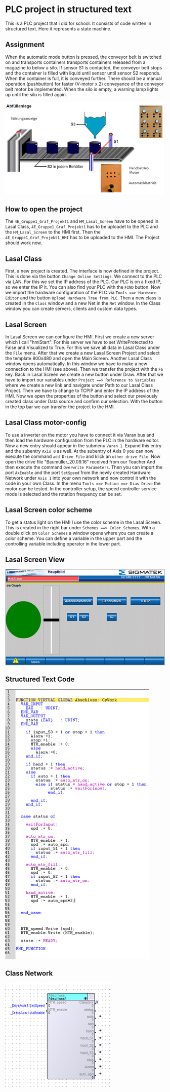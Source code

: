 # PLC project in structured text
This is a PLC project that i did for school. It consists of code written in structured text. Here it represents a state machine.

## Assignment
When the automatic mode button is pressed, the conveyor belt is switched on and transports containers
transports containers released from a magazine to below a silo. If sensor S1 is contacted, the conveyor belt stops and the container is filled with liquid until sensor until sensor S2 responds. When the container is full, it is conveyed further. There should be a manual operation (pushbutton) for faster (V-motor x 2) conveyance of the conveyor belt motor be implemented. When the silo is empty, a warning lamp lights up until the silo is filled again.

![Assignment](Assignment.png)

## How to open the project
The `4E_Gruppe1_Graf_Projekt1` and `HM_Lasal_Screen` have to be opened in Lasal Class, `4E_Gruppe1_Graf_Projekt1` has to be uploadet to the PLC and the `HM_Lasal_Screen` to the HMI first. Then the `4E_Gruppe1_Graf_Projekt1_HMI` has to be uploaded to the HMI. The Project should work now.

## Lasal Class
First, a new project is created. The interface is now defined in the project. This is done via the button `Change Online Settings`. We connect to the PLC via LAN. For this we set the IP address of the PLC. Our PLC is on a fixed IP, so we enter the IP it. You can also find your PLC with the `FIND` button. Now we import the hardware configuration of the PLC via `Tools ==> Hardware Editor` and the button `Upload Hardware Tree from PLC`. Then a new class is created in the `Class` window and a new Net in the `Net` window. In the Class window you can create servers, clients and custom data types.

## Lasal Screen
In Lasal Screen we can configure the HMI. First we create a new server which I call "hmiStart". For this server we have to set WriteProtected to False and Visualized to True. For this we save all data in Lasal Class under the `File` menu. After that we create a new Lasal Screen Project and select the template 800x480 and open the Main Screen. Another Lasal Class window opens automatically. In this window we have to make a new connection to the HMI (see above). Then we transfer the project with the `F6` key. Back in Lasal Screen we create a new button under Draw. After that we have to import our variables under `Project ==> Reference to Variables` where we create a new link and navigate under Path to our Lasal Class Project. Then we have to change to TCPIP and enter the IP address of the HMI. Now we open the properties of the button and select our previously created class under Data source and confirm our selection. With the button in the top bar we can transfer the project to the HMI.

## Lasal Class motor-config
To use a inverter on the motor you have to connect it via Varan bus and then load the hardware configuration from the PLC in the hardware editor. Now a new entry should appear in the submenu `Varan 1`. Expand this entry and the subentry `Axis 0` as well. At the subentry of Axis 0 you can now execute the command `add Drive File` and klick an `other drive File`. Now open the drive file "Baumüller_20.09.16" received from our Teacher And then execute the command `Overwrite Parameters`. Then you can import the port `AxEnable` and the port `SetSpeed` from the newly created Hardware Network under `Axis 1` into your own network and now control it with the code in your own Class. In the menu `Tools ==> Motion ==> Dias Drive` the motor can be tested. In the controller setup, the speed controller service mode is selected and the rotation frequency can be set.

## Lasal Screen color scheme
To get a status light on the HMI I use the color scheme in the Lasal Screen. This is created in the right bar under `Schemes ==> Color Schemes`. With a double click on `Color Schemes` a window opens where you can create a color scheme. You can define a variable in the upper part and the controlling variable including operator in the lower part.

## Lasal Screen View
![Lasal_Screen](Lasal_Screen.png)

## Structured Text Code
![Structured_Text](Structured_Text.png)

## Class Network
![Class_Network](Class_Network.png)